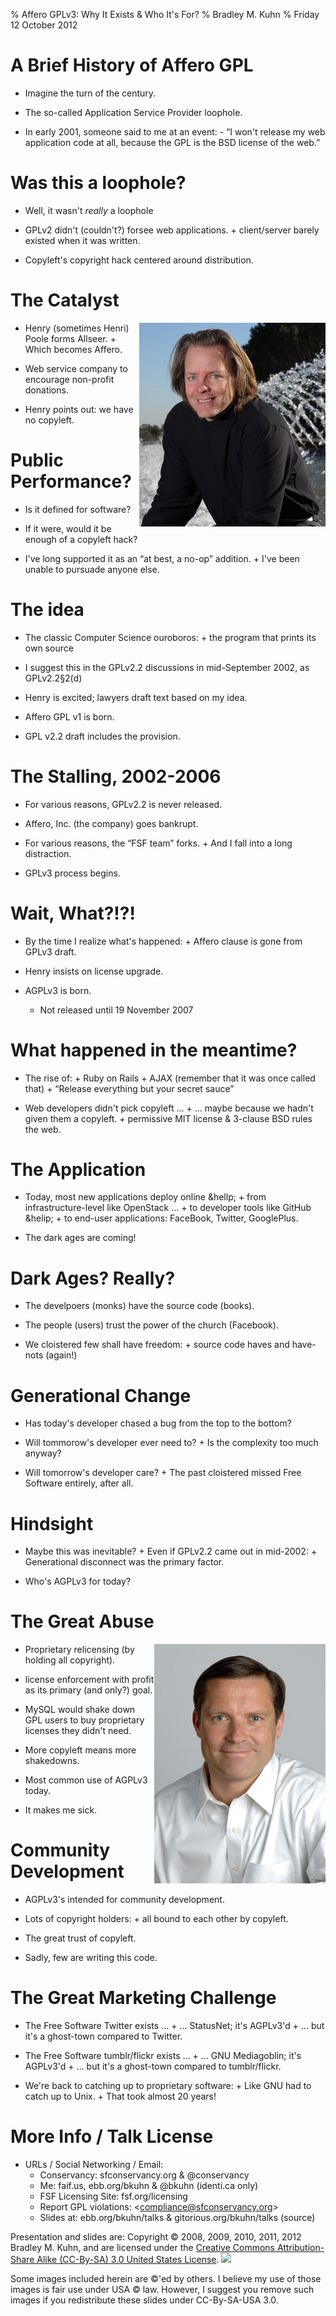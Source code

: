 % Affero GPLv3: Why It Exists &amp; Who It's For?
% Bradley M. Kuhn
% Friday 12 October 2012

# A Brief History of Affero GPL

+ Imagine the turn of the century.

+ The so-called Application Service Provider loophole.

+ In early 2001, someone said to me at an event:
         - &ldquo;I won't release my web application code at all, because the GPL is the BSD license of the web.&rdquo;

# Was this a loophole?

+ Well, it wasn't *really* a loophole

+ GPLv2 didn't (couldn't?) forsee web applications.
      + client/server barely existed when it was written.

+ Copyleft's copyright hack centered around distribution.

# The Catalyst

<img src="henry-poole.jpg" align="right"  />

+ Henry (sometimes Henri) Poole forms Allseer.
       + Which becomes Affero.

+ Web service company to encourage non-profit donations.

+ Henry points out: we have no copyleft.

# Public Performance?

+ Is it defined for software?

+ If it were, would it be enough of a copyleft hack?

+ I've long supported it as an &ldquo;at best, a no-op&rdquo; addition.
        + I've been unable to pursuade anyone else.

# The idea

+ The classic Computer Science ouroboros:
      + the program that prints its own source

+ I suggest this in the GPLv2.2 discussions in mid-September 2002, as GPLv2.2&sect;2(d)

+ Henry is excited; lawyers draft text based on my idea.

+ Affero GPL v1 is born.

+ GPL v2.2 draft includes the provision.

# The Stalling, 2002-2006

+ For various reasons, GPLv2.2 is never released.

+ Affero, Inc. (the company) goes bankrupt.

+ For various reasons, the &ldquo;FSF team&rdquo; forks.
      + And I fall into a long distraction.

+ GPLv3 process begins.

# Wait, What?!?!

+ By the time I realize what's happened:
      + Affero clause is gone from GPLv3 draft.

+ Henry insists on license upgrade.

+ AGPLv3 is born.
    + Not released until 19 November 2007

# What happened in the meantime?

+ The rise of:
       + Ruby on Rails
       + AJAX (remember that it was once called that)
       + &ldquo;Release everything but your secret sauce&rdquo;

+ Web developers didn't pick copyleft &hellip;
       + &hellip; maybe because we hadn't given them a copyleft.
       + permissive MIT license &amp; 3-clause BSD rules the web.

# The Application

+ Today, most new applications deploy online &hellp;
       + from infrastructure-level like OpenStack  &hellip;
       + to developer tools like GitHub &helip;
       + to end-user applications: FaceBook, Twitter, GooglePlus.

+ The dark ages are coming!

# Dark Ages? Really?

+ The develpoers (monks) have the source code (books).

+ The people (users) trust the power of the church (Facebook).

+ We cloistered few shall have freedom:
       + source code haves and have-nots (again!)

# Generational Change

+ Has today's developer chased a bug from the top to the bottom?

+ Will tommorow's developer ever need to?
       + Is the complexity too much anyway?

+ Will tomorrow's developer care?
       + The past cloistered missed Free Software entirely, after all.

# Hindsight

+ Maybe this was inevitable?
      + Even if GPLv2.2 came out in mid-2002:
      + Generational disconnect was the primary factor.

+ Who's AGPLv3 for today?

# The Great Abuse

<img width="274" height="383" align=right src="marten-mickos.jpg"/>

+ Proprietary relicensing (by holding all copyright).

+ license enforcement with profit as its primary (and only?) goal.

+ MySQL would shake down GPL users to buy proprietary licenses they didn't need.

+ More copyleft means more shakedowns.

+ Most common use of AGPLv3 today.

+ It makes me sick.

# Community Development

+ AGPLv3's intended for community development.

+ Lots of copyright holders:
        + all bound to each other by copyleft.

+ The great trust of copyleft.

+ Sadly, few are writing this code.

# The Great Marketing Challenge

+ The Free Software Twitter exists &hellip;
        + &hellip; StatusNet; it's AGPLv3'd
        + &hellip;  but it's a ghost-town compared to Twitter.

+ The Free Software tumblr/flickr exists &hellip;
        + &hellip; GNU Mediagoblin; it's AGPLv3'd
        + &hellip;  but it's a ghost-town compared to tumblr/flickr.

+ We're back to catching up to proprietary software:
        + Like GNU had to catch up to Unix.
        + That took almost 20 years!

# More Info / Talk License

+ URLs / Social Networking / Email:
     - Conservancy: sfconservancy.org &amp; @conservancy
     - Me: faif.us, ebb.org/bkuhn &amp; @bkuhn (identi.ca only)
     - FSF Licensing Site: fsf.org/licensing
     - Report GPL violations: &lt;compliance@sfconservancy.org&gt;
     - Slides at: ebb.org/bkuhn/talks &amp; gitorious.org/bkuhn/talks (source)

<span class="fitonslide">
<p>Presentation and slides are: Copyright &copy; 2008, 2009, 2010, 2011, 2012 Bradley M. Kuhn, and are licensed under the <a href="http://creativecommons.org/licenses/by-sa/3.0/usa/">Creative Commons Attribution-Share Alike (CC-By-SA) 3.0 United States License</a>. <img src="cc-by-sa-3-0_88x31.png"/></p>

<p>Some images included herein are &copy;'ed by others. I believe my use of those images is fair use under USA &copy; law.  However, I suggest you remove such images if you redistribute these slides under CC-By-SA-USA 3.0.
</p>
</span>
